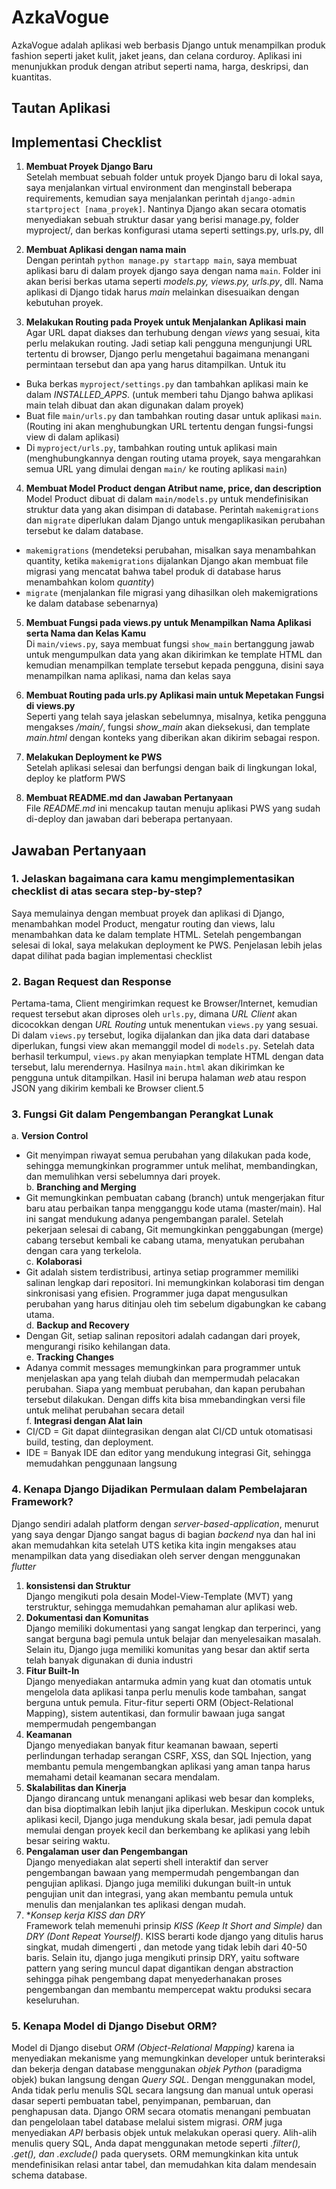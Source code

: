 # AzkaVogue
AzkaVogue adalah aplikasi web berbasis Django untuk menampilkan produk fashion seperti jaket kulit, jaket jeans, dan celana corduroy. Aplikasi ini menunjukkan produk dengan atribut seperti nama, harga, deskripsi, dan kuantitas.

## Tautan Aplikasi

## Implementasi Checklist
1. **Membuat Proyek Django Baru**<br>
Setelah membuat sebuah folder untuk proyek Django baru di lokal saya, saya menjalankan virtual environment dan menginstall beberapa requirements, kemudian saya menjalankan perintah `django-admin startproject [nama_proyek]`. Nantinya Django akan secara otomatis menyediakan sebuah struktur dasar yang berisi manage.py, folder myproject/, dan berkas konfigurasi utama seperti settings.py, urls.py, dll

2. **Membuat Aplikasi dengan nama main**<br>
Dengan perintah `python manage.py startapp main`, saya membuat aplikasi baru di dalam proyek django saya dengan nama `main`. Folder ini akan berisi berkas utama seperti _models.py, views.py, urls.py_, dll. Nama aplikasi di Django tidak harus _main_ melainkan disesuaikan dengan kebutuhan proyek.

3. **Melakukan Routing pada Proyek untuk Menjalankan Aplikasi main**<br>
Agar URL dapat diakses dan terhubung dengan _views_ yang sesuai, kita perlu melakukan routing. Jadi setiap kali pengguna mengunjungi URL tertentu di browser, Django perlu mengetahui bagaimana menangani permintaan tersebut dan apa yang harus ditampilkan. Untuk itu
- Buka berkas `myproject/settings.py` dan tambahkan aplikasi main ke dalam _INSTALLED_APPS_. (untuk memberi tahu Django bahwa aplikasi main telah dibuat dan akan digunakan dalam proyek)<br>
- Buat file `main/urls.py` dan tambahkan routing dasar untuk aplikasi `main`. (Routing ini akan menghubungkan URL tertentu dengan fungsi-fungsi view di dalam aplikasi) <br>
- Di `myproject/urls.py`, tambahkan routing untuk aplikasi main (menghubungkannya dengan routing utama proyek, saya mengarahkan semua URL yang dimulai dengan `main/` ke routing aplikasi `main`) <br>

4. **Membuat Model Product dengan Atribut name, price, dan description**<br>
Model Product dibuat di dalam `main/models.py` untuk mendefinisikan struktur data yang akan disimpan di database. Perintah `makemigrations` dan `migrate` diperlukan dalam Django untuk mengaplikasikan perubahan tersebut ke dalam database. 
- `makemigrations` (mendeteksi perubahan, misalkan saya menambahkan quantity, ketika `makemigrations` dijalankan Django akan membuat file migrasi yang mencatat bahwa tabel produk di database harus menambahkan kolom _quantity_)<br>
- `migrate` (menjalankan file migrasi yang dihasilkan oleh makemigrations ke dalam database sebenarnya) <br>

5. **Membuat Fungsi pada views.py untuk Menampilkan Nama Aplikasi serta Nama dan Kelas Kamu**<br>
Di `main/views.py`, saya membuat fungsi `show_main` bertanggung jawab untuk mengumpulkan data yang akan dikirimkan ke template HTML dan kemudian menampilkan template tersebut kepada pengguna, disini saya menampilkan nama aplikasi, nama dan kelas saya

6. **Membuat Routing pada urls.py Aplikasi main untuk Mepetakan Fungsi di views.py**<br>
Seperti yang telah saya jelaskan sebelumnya, misalnya, ketika pengguna mengakses */main/*, fungsi *show_main* akan dieksekusi, dan template _main.html_ dengan konteks yang diberikan akan dikirim sebagai respon.

7. **Melakukan Deployment ke PWS**<br>
Setelah aplikasi selesai dan berfungsi dengan baik di lingkungan lokal, deploy ke platform PWS

8. **Membuat README.md dan Jawaban Pertanyaan**<br>
File _README.md_ ini mencakup tautan menuju aplikasi PWS yang sudah di-deploy dan jawaban dari beberapa pertanyaan.

## Jawaban Pertanyaan
### 1. Jelaskan bagaimana cara kamu mengimplementasikan checklist di atas secara step-by-step?
Saya memulainya dengan membuat proyek dan aplikasi di Django, menambahkan model Product, mengatur routing dan views, lalu menambahkan data ke dalam template HTML. Setelah pengembangan selesai di lokal, saya melakukan deployment ke PWS. Penjelasan lebih jelas dapat dilihat pada bagian implementasi checklist<br>

### 2. Bagan Request dan Response

Pertama-tama, Client mengirimkan request ke Browser/Internet, kemudian request tersebut akan diproses oleh `urls.py`, dimana _URL Client_ akan dicocokkan dengan _URL Routing_ untuk menentukan `views.py` yang sesuai. Di dalam `views.py` tersebut, logika dijalankan dan jika data dari database diperlukan, fungsi view akan memanggil model di `models.py`. Setelah data berhasil terkumpul, `views.py` akan menyiapkan template HTML dengan data tersebut, lalu merendernya. Hasilnya `main.html` akan dikirimkan ke pengguna untuk ditampilkan. Hasil ini berupa halaman _web_ atau respon JSON yang dikirim kembali ke Browser client.5

### 3. Fungsi Git dalam Pengembangan Perangkat Lunak
a. **Version Control**<br>
- Git menyimpan riwayat semua perubahan yang dilakukan pada kode, sehingga memungkinkan programmer untuk melihat, membandingkan, dan memulihkan versi sebelumnya dari proyek.<br>
b. **Branching and Merging**<br>
- Git memungkinkan pembuatan cabang (branch) untuk mengerjakan fitur baru atau perbaikan tanpa mengganggu kode utama (master/main). Hal ini sangat mendukung adanya pengembangan paralel. Setelah pekerjaan selesai di cabang, Git memungkinkan penggabungan (merge) cabang tersebut kembali ke cabang utama, menyatukan perubahan dengan cara yang terkelola.<br>
c. **Kolaborasi**<br>
- Git adalah sistem terdistribusi, artinya setiap programmer memiliki salinan lengkap dari repositori. Ini memungkinkan kolaborasi tim dengan sinkronisasi yang efisien. Programmer juga dapat mengusulkan perubahan yang harus ditinjau oleh tim sebelum digabungkan ke cabang utama.<br>
d. **Backup and Recovery**<br>
- Dengan Git, setiap salinan repositori adalah cadangan dari proyek, mengurangi risiko kehilangan data.<br>
e. **Tracking Changes**<br>
- Adanya commit messages memungkinkan para programmer untuk menjelaskan apa yang telah diubah dan mempermudah pelacakan perubahan. Siapa yang membuat perubahan, dan kapan perubahan tersebut dilakukan. Dengan diffs kita bisa mmebandingkan versi file untuk melihat perubahan secara detail<br>
f. **Integrasi dengan Alat lain**<br>
- CI/CD = Git dapat diintegrasikan dengan alat CI/CD untuk otomatisasi build, testing, dan deployment.<br>
- IDE = Banyak IDE dan editor yang mendukung integrasi Git, sehingga memudahkan penggunaan langsung<br>

### 4. Kenapa Django Dijadikan Permulaan dalam Pembelajaran Framework?
Django sendiri adalah platform dengan _server-based-application_, menurut yang saya dengar Django sangat bagus di bagian _backend_ nya dan hal ini akan memudahkan kita setelah UTS ketika kita ingin mengakses atau menampilkan data yang disediakan oleh server dengan menggunakan _flutter_
1. **konsistensi dan Struktur**<br>
Django mengikuti pola desain Model-View-Template (MVT) yang terstruktur, sehingga memudahkan pemahaman alur aplikasi web.<br>
2. **Dokumentasi dan Komunitas**<br>
Django memiliki dokumentasi yang sangat lengkap dan terperinci, yang sangat berguna bagi pemula untuk belajar dan menyelesaikan masalah. Selain itu, Django juga memiliki komunitas yang besar dan aktif serta telah banyak digunakan di dunia industri<br>
3. **Fitur Built-In**<br>
Django menyediakan antarmuka admin yang kuat dan otomatis untuk mengelola data aplikasi tanpa perlu menulis kode tambahan, sangat berguna untuk pemula. Fitur-fitur seperti ORM (Object-Relational Mapping), sistem autentikasi, dan formulir bawaan juga sangat mempermudah pengembangan<br>
4. **Keamanan**<br>
Django menyediakan banyak fitur keamanan bawaan, seperti perlindungan terhadap serangan CSRF, XSS, dan SQL Injection, yang membantu pemula mengembangkan aplikasi yang aman tanpa harus memahami detail keamanan secara mendalam.<br>
5. **Skalabilitas dan Kinerja**<br>
Django dirancang untuk menangani aplikasi web besar dan kompleks, dan bisa dioptimalkan lebih lanjut jika diperlukan. Meskipun cocok untuk aplikasi kecil, Django juga mendukung skala besar, jadi pemula dapat memulai dengan proyek kecil dan berkembang ke aplikasi yang lebih besar seiring waktu.<br>
6. **Pengalaman user dan Pengembangan**<br>
Django menyediakan alat seperti shell interaktif dan server pengembangan bawaan yang mempermudah pengembangan dan pengujian aplikasi. Django juga memiliki dukungan built-in untuk pengujian unit dan integrasi, yang akan membantu pemula untuk menulis dan menjalankan tes aplikasi dengan mudah.<br>
7. **Konsep kerja KISS dan DRY*<br>
Framework telah memenuhi prinsip _KISS (Keep It Short and Simple)_ dan _DRY (Dont Repeat Yourself)_. KISS berarti kode django yang ditulis harus singkat, mudah dimengerti , dan metode yang tidak lebih dari 40-50 baris. Selain itu, django juga mengikuti prinsip DRY, yaitu software pattern yang sering muncul dapat digantikan dengan abstraction sehingga pihak pengembang dapat menyederhanakan proses pengembangan dan membantu mempercepat waktu produksi secara keseluruhan.<br>

### 5. Kenapa Model di Django Disebut ORM?
Model di Django disebut _ORM (Object-Relational Mapping)_ karena ia menyediakan mekanisme yang memungkinkan developer untuk berinteraksi dan bekerja dengan database menggunakan _objek Python_ (paradigma objek) bukan langsung dengan _Query SQL_. Dengan menggunakan model, Anda tidak perlu menulis SQL secara langsung dan manual untuk operasi dasar seperti pembuatan tabel, penyimpanan, pembaruan, dan penghapusan data. Django ORM secara otomatis menangani pembuatan dan pengelolaan tabel database melalui sistem migrasi. _ORM_ juga menyediakan _API_ berbasis objek untuk melakukan operasi query. Alih-alih menulis query SQL, Anda dapat menggunakan metode seperti _.filter(), .get(), dan .exclude()_ pada querysets. ORM memungkinkan kita untuk mendefinisikan relasi antar tabel, dan memudahkan kita dalam mendesain schema database.